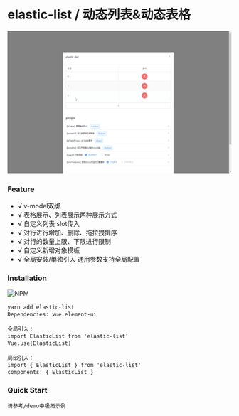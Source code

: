 # elastic-list / 动态列表&动态表格

![preview](./preview.gif)

### Feature

- √ v-model双绑
- √ 表格展示、列表展示两种展示方式
- √ 自定义列表 slot传入
- √ 对行进行增加、删除、拖拉拽排序
- √ 对行的数量上限、下限进行限制
- √ 自定义新增对象模板
- √ 全局安装/单独引入 通用参数支持全局配置

### Installation
![NPM](https://nodei.co/npm/elastic-list.png)
```
yarn add elastic-list
Dependencies: vue element-ui

全局引入：
import ElasticList from 'elastic-list'
Vue.use(ElasticList)

局部引入：
import { ElasticList } from 'elastic-list'
components: { ElasticList }
```


### Quick Start
```
请参考/demo中极简示例
```
